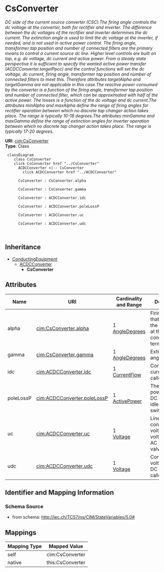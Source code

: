 # CsConverter


_DC side of the current source converter (CSC).The firing angle controls the dc voltage at the converter, both for rectifier and inverter. The difference between the dc voltages of the rectifier and inverter determines the dc current. The extinction angle is used to limit the dc voltage at the inverter, if needed, and is not used in active power control. The firing angle, transformer tap position and number of connected filters are the primary means to control a current source dc line. Higher level controls are built on top, e.g. dc voltage, dc current and active power. From a steady state perspective it is sufficient to specify the wanted active power transfer (ACDCConverter.targetPpcc) and the control functions will set the dc voltage, dc current, firing angle, transformer tap position and number of connected filters to meet this. Therefore attributes targetAlpha and targetGamma are not applicable in this case.The reactive power consumed by the converter is a function of the firing angle, transformer tap position and number of connected filter, which can be approximated with half of the active power. The losses is a function of the dc voltage and dc current.The attributes minAlpha and maxAlpha define the range of firing angles for rectifier operation between which no discrete tap changer action takes place. The range is typically 10-18 degrees.The attributes minGamma and maxGamma define the range of extinction angles for inverter operation between which no discrete tap changer action takes place. The range is typically 17-20 degrees._





**URI**: [cim:CsConverter](http://iec.ch/TC57/CIM100#CsConverter)<br />
**Type**: Class




```mermaid
 classDiagram
    class CsConverter
    click CsConverter href "../CsConverter"
      ACDCConverter <|-- CsConverter
        click ACDCConverter href "../ACDCConverter"
      
      CsConverter : CsConverter.alpha
        
      CsConverter : CsConverter.gamma
        
      CsConverter : ACDCConverter.idc
        
      CsConverter : ACDCConverter.poleLossP
        
      CsConverter : ACDCConverter.uc
        
      CsConverter : ACDCConverter.udc
        
      
```





## Inheritance
* [ConductingEquipment](ConductingEquipment.md)
    * [ACDCConverter](ACDCConverter.md)
        * **CsConverter**



## Attributes


| Name | URI | Cardinality and Range | Description | Inheritance |
| ---  | --- | --- | --- | --- |
| alpha | [cim:CsConverter.alpha](http://iec.ch/TC57/CIM100#CsConverter.alpha) | 1 <br />  [AngleDegrees](AngleDegrees.md)  | Firing angle that determines the dc voltage at the converter dc terminal | direct |
| gamma | [cim:CsConverter.gamma](http://iec.ch/TC57/CIM100#CsConverter.gamma) | 1 <br />  [AngleDegrees](AngleDegrees.md)  | Extinction angle | direct |
| idc | [cim:ACDCConverter.idc](http://iec.ch/TC57/CIM100#ACDCConverter.idc) | 1 <br />  [CurrentFlow](CurrentFlow.md)  | Converter DC current, also called Id | [ACDCConverter](ACDCConverter.md) |
| poleLossP | [cim:ACDCConverter.poleLossP](http://iec.ch/TC57/CIM100#ACDCConverter.poleLossP) | 1 <br />  [ActivePower](ActivePower.md)  | The active power loss at a DC Pole= idleLoss + switchingLoss*|Idc| + resitive... | [ACDCConverter](ACDCConverter.md) |
| uc | [cim:ACDCConverter.uc](http://iec.ch/TC57/CIM100#ACDCConverter.uc) | 1 <br />  [Voltage](Voltage.md)  | Line-to-line converter voltage, the voltage at the AC side of the valve | [ACDCConverter](ACDCConverter.md) |
| udc | [cim:ACDCConverter.udc](http://iec.ch/TC57/CIM100#ACDCConverter.udc) | 1 <br />  [Voltage](Voltage.md)  | Converter voltage at the DC side, also called Ud | [ACDCConverter](ACDCConverter.md) |









## Identifier and Mapping Information







### Schema Source


* from schema: http://iec.ch/TC57/ns/CIM/StateVariables/5.0#





## Mappings

| Mapping Type | Mapped Value |
| ---  | ---  |
| self | cim:CsConverter |
| native | this:CsConverter |




